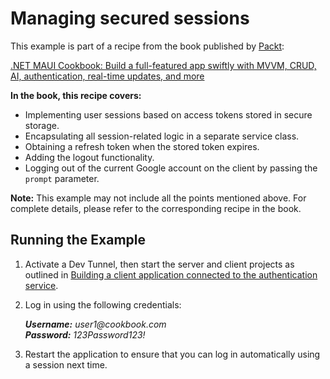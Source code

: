 # Managing secured sessions
This example is part of a recipe from the book published by [Packt](https://www.packtpub.com/en-us?utm_source=github):

[.NET MAUI Cookbook: Build a full-featured app swiftly with MVVM, CRUD, AI, authentication, real-time updates, and more](https://www.packtpub.com/en-IT/product/net-maui-cookbook-9781835464625)

**In the book, this recipe covers:**
* Implementing user sessions based on access tokens stored in secure storage.
* Encapsulating all session-related logic in a separate service class.
* Obtaining a refresh token when the stored token expires.
* Adding the logout functionality.
* Logging out of the current Google account on the client by passing the `prompt` parameter.

**Note:** This example may not include all the points mentioned above. For complete details, please refer to the corresponding recipe in the book.

## Running the Example

1. Activate a Dev Tunnel, then start the server and client projects as outlined in [Building a client application connected to the authentication service](/Chapter05/c5-AuthenticationServiceAndClient#running-the-example).
2. Log in using the following credentials:

   _**Username:** user1@cookbook.com_  
   _**Password:** 123Password123!_

3. Restart the application to ensure that you can log in automatically using a session next time.

